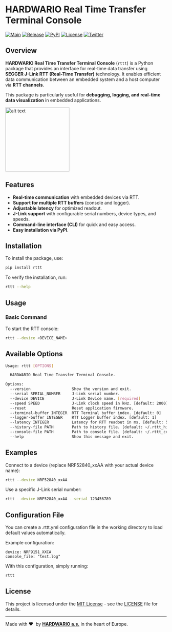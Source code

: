 # HARDWARIO Real Time Transfer Terminal Console

[![Main](https://github.com/hardwario/py-rttt/actions/workflows/main.yaml/badge.svg)](https://github.com/hardwario/py-rttt/actions/workflows/publish.yaml)
[![Release](https://img.shields.io/github/release/hardwario/py-rttt.svg)](https://github.com/hardwario/py-rttt/releases)
[![PyPI](https://img.shields.io/pypi/v/rttt.svg)](https://pypi.org/project/rttt/)
[![License](https://img.shields.io/github/license/hardwario/py-rttt.svg)](https://github.com/hardwario/py-rttt/blob/master/LICENSE)
[![Twitter](https://img.shields.io/twitter/follow/hardwario_en.svg?style=social&label=Follow)](https://twitter.com/hardwario_en)

## Overview

**HARDWARIO Real Time Transfer Terminal Console** (`rttt`) is a Python package that provides an interface for real-time data transfer using **SEGGER J-Link RTT (Real-Time Transfer)** technology. It enables efficient data communication between an embedded system and a host computer via **RTT channels**.

This package is particularly useful for **debugging, logging, and real-time data visualization** in embedded applications.

<a href="image.png" target="_blank">
    <img src="image.png" alt="alt text" height="200">
</a>

## Features

- **Real-time communication** with embedded devices via RTT.
- **Support for multiple RTT buffers** (console and logger).
- **Adjustable latency** for optimized readout.
- **J-Link support** with configurable serial numbers, device types, and speeds.
- **Command-line interface (CLI)** for quick and easy access.
- **Easy installation via PyPI**.

## Installation

To install the package, use:

```bash
pip install rttt
```

To verify the installation, run:

```bash
rttt --help
```

## Usage

### Basic Command
To start the RTT console:

```bash
rttt --device <DEVICE_NAME>
```

## Available Options

```bash
Usage: rttt [OPTIONS]

  HARDWARIO Real Time Transfer Terminal Console.

Options:
  --version                  Show the version and exit.
  --serial SERIAL_NUMBER     J-Link serial number.
  --device DEVICE            J-Link Device name. [required]
  --speed SPEED              J-Link clock speed in kHz. [default: 2000]
  --reset                    Reset application firmware.
  --terminal-buffer INTEGER  RTT Terminal buffer index. [default: 0]
  --logger-buffer INTEGER    RTT Logger buffer index. [default: 1]
  --latency INTEGER          Latency for RTT readout in ms. [default: 50]
  --history-file PATH        Path to history file. [default: ~/.rttt_history]
  --console-file PATH        Path to console file. [default: ~/.rttt_console]
  --help                     Show this message and exit.
```


## Examples

Connect to a device (replace NRF52840_xxAA with your actual device name):

```bash
rttt --device NRF52840_xxAA
```

Use a specific J-Link serial number:

```bash
rttt --device NRF52840_xxAA --serial 123456789
```

## Configuration File
You can create a .rttt.yml configuration file in the working directory to load default values automatically.

Example configuration:
```
device: NRF9151_XXCA
console_file: "test.log"
```

With this configuration, simply running:
```bash
rttt
```

## License

This project is licensed under the [MIT License](https://opensource.org/licenses/MIT/) - see the [LICENSE](LICENSE) file for details.

---

Made with &#x2764;&nbsp; by [**HARDWARIO a.s.**](https://www.hardwario.com/) in the heart of Europe.
